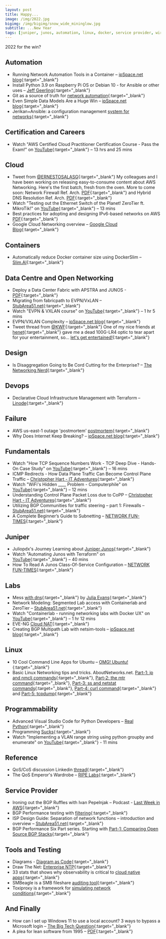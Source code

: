 ```yaml
---
layout: post
title: Happy...
image: /img/2022.jpg
bigimg: /img/bigimg/snow_wide_mininglow.jpg
subtitle: ...New Year
tags: [juniper, junos, automation, linux, docker, service provider, wireless, containers, labs, eve-ng, open networking, cumulus, cisco, careers, programmability, fundamentals, certification, data centre, ipv6, security, failure, cloud]
---
```


2022 for the win?

## Automation
* Running Network Automation Tools in a Container – [ipSpace.net blog](https://blog.ipspace.net/2021/12/network-automation-container.html){:target="_blank"}
* Install Python 3.9 on Raspberry Pi OS or Debian 10 - for Ansible or other uses – [Jeff Geerling](http://www.jeffgeerling.com/blog/2021/install-python-39-on-raspberry-pi-os-or-debian-10-ansible-or-other-uses){:target="_blank"}
* Git as a source of truth for [network automation](https://vincent.bernat.ch/en/blog/2021-source-of-truth-network){:target="_blank"}
* Even Simple Data Models Are a Huge Win – [ipSpace.net blog](https://blog.ipspace.net/2021/11/simple-data-models.html){:target="_blank"}
* Jerikan+Ansible: a configuration management [system for networks](https://vincent.bernat.ch/en/blog/2021-network-jerikan-ansible){:target="_blank"}

## Certification and Careers
* Watch "AWS Certified Cloud Practitioner Certification Course - Pass the Exam!" on [YouTube](https://youtu.be/SOTamWNgDKc){:target="_blank"} – 13 hrs and 25 mins

## Cloud
* Tweet from [@ERNESTOSALASG](https://twitter.com/ERNESTOSALASG/status/1472683328172171264){:target="_blank"} My colleagues and I have been working on releasing easy-to-consume content about AWS Networking. Here's the first batch, fresh from the oven. More to come soon: Network Firewall Ref. Arch. [PDF](https://t.co/ANfnTIfSXB){:target="_blank"} and Hybrid DNS Resolution Ref. Arch. [PDF](https://t.co/L8l5kbuKjg){:target="_blank"}
* Watch "Testing out the Ethernet Switch of the Planet! ZeroTier ft. MikroTik!" on [YouTube](https://youtu.be/eFI59jJ2MM8){:target="_blank"} – 13 mins
* Best practices for adopting and designing IPv6-based networks on AWS [PDF](https://d1.awsstatic.com/whitepapers/IPv6-on-AWS.pdf){:target="_blank"}
* Google Cloud Networking overview – [Google Cloud Blog](https://cloud.google.com/blog/topics/developers-practitioners/google-cloud-networking-overview){:target="_blank"}

## Containers
* Automatically reduce Docker container size using DockerSlim – [Slim.AI](https://www.slim.ai/blog/automatically-reduce-docker-container-size-using-dockerslim.html){:target="_blank"}

## Data Centre and Open Networking
* Deploy a Data Center Fabric with APSTRA and JUNOS - [PDF](https://www.juniper.net/documentation/en_US/day-one-books/DO_Apstra.pdf){:target="_blank"}
* Migrating from fabricpath to EVPN/VxLAN – [StubArea51.net](https://stubarea51.net/2021/11/18/migrating-from-fabricpath-to-evpn-vxlan/){:target="_blank"}
* Watch "EVPN & VXLAN course" on [YouTube](https://youtu.be/UK6nFC3po48){:target="_blank"} – 1 hr 5 mins
* EVPN/VXLAN Complexity – [ipSpace.net blog](https://blog.ipspace.net/2021/10/repost-vxlan-evpn-complexity.html){:target="_blank"}
* Tweet thread from [@KWF](https://twitter.com/KWF/status/1470508119725805570){:target="_blank"} One of my nice friends at [henet](https://twitter.com/henet){:target="_blank"} gave me a dead 100G-LR4 optic to tear apart for your entertainment, so... [let's get entertained!](https://t.co/XMJ3gHQ8ff){:target="_blank"}

## Design
* Is Disaggregation Going to Be Cord Cutting for the Enterprise? – [The Networking Nerd](https://networkingnerd.net/2021/12/10/is-disaggregation-going-to-be-cord-cutting-for-the-enterprise/){:target="_blank"}

## Devops
* Declarative Cloud Infrastructure Management with Terraform – [Linode](https://www.linode.com/content/declarative-cloud-infrastructure-management-terraform-linode/){:target="_blank"}

## Failure
* AWS us-east-1 outage 'postmortem' [postmortem](https://www.lastweekinaws.com/blog/lessons-in-trust-from-us-east-1/){:target="_blank"}
* Why Does Internet Keep Breaking? – [ipSpace.net blog](https://blog.ipspace.net/2021/11/internet-keeps-breaking.html){:target="_blank"}

## Fundamentals
* Watch "How TCP Sequence Numbers Work - TCP Deep Dive - Hands-On Case Study" on [YouTube](https://youtu.be/9xfjN5AR99I){:target="_blank"} – 16 mins
* ICMP Redirects - How Data Plane Traffic Can Become Control Plane Traffic – [Christopher Hart - IT Adventures](https://www.chrisjhart.com/How-Data-Plane-Traffic-Can-Become-Control-Plane-Traffic/){:target="_blank"}
* Watch "WiFi's Hidden ____ Problem - Computerphile" on [YouTube](https://youtu.be/UgQM0rVDIQE){:target="_blank"} – 12 mins
* Understanding Control Plane Packet Loss due to CoPP – [Christopher Hart - IT Adventures](https://www.chrisjhart.com/Understanding-Control-Plane-Packet-Loss-due-to-CoPP/){:target="_blank"}
* Utilizing BGP Communities for traffic steering – part 1: Firewalls – [StubArea51.net](https://stubarea51.net/2021/11/08/utilizing-bgp-communities-for-traffic-steering-part-1-firewalls/){:target="_blank"}
* A Complete Beginner’s Guide to Subnetting – [NETWORK FUN-TIMES](https://www.networkfuntimes.com/a-complete-beginners-guide-to-subnetting/){:target="_blank"}

## Juniper
* Juliopdx's Journey Learning about [Juniper Junos](http://juliopdx.com/2021/12/06/my-journey-learning-about-juniper-junos/){:target="_blank"}
* Watch "Automating Junos with Terraform" on [YouTube](https://youtu.be/XQ63XbopW4E){:target="_blank"} – 40 mins
* How To Read A Junos Class-Of-Service Configuration – [NETWORK FUN-TIMES](https://www.networkfuntimes.com/how-to-read-a-junos-class-of-service-configuration/){:target="_blank"}

## Labs
* Mess [with dns](http://messwithdns.net/){:target="_blank"} by [Julia Evans](https://wizardzines.com/){:target="_blank"}
* Network Modeling: Segmented Lab access with Containerlab and ZeroTier – [StubArea51.net](https://stubarea51.net/2021/11/23/network-modeling-segmented-lab-access-with-containerlab-and-zerotier/){:target="_blank"}
* Watch "Containerlab - running networking labs with Docker UX" on [YouTube](https://youtu.be/qigCla1qY3k){:target="_blank"} – 1 hr 12 mins
* EVE-NG [Cloud NAT](https://theworldsgonemad.net/2021/eve-cloud-nat/){:target="_blank"}
* Creating BGP Multipath Lab with netsim-tools – [ipSpace.net blog](https://blog.ipspace.net/2021/11/bgp-multipath-netsim-tools.html){:target="_blank"}

## Linux
* 10 Cool Command Line Apps for Ubuntu – [OMG! Ubuntu!](https://www.omgubuntu.co.uk/2021/11/best-command-line-tools-ubuntu-linux){:target="_blank"}
* Basic Linux Networking tips and tricks. AboutNetworks.net. [Part-1: ip and nmcli commands](https://aboutnetworks.net/linux-networking-part-1/){:target="_blank"}, [Part-2: the mtr command](https://aboutnetworks.net/linux-networking-part-2/){:target="_blank"}, [Part-3: ss and netstat commands](https://aboutnetworks.net/linux-networking-part-3/){:target="_blank"}, [Part-4: curl command](https://aboutnetworks.net/linux-networking-part-4/){:target="_blank"} and [Part-5: tcpdump](https://aboutnetworks.net/linux-networking-part-5/){:target="_blank"}

## Programmability
* Advanced Visual Studio Code for Python Developers – [Real Python](https://realpython.com/advanced-visual-studio-code-python/){:target="_blank"}
* Programming [Sucks](https://www.stilldrinking.org/programming-sucks){:target="_blank"}
* Watch "Implementing a VLAN range string using python groupby and enumerate" on [YouTube](https://youtu.be/KRyTOghx7V8){:target="_blank"} - 11 mins

## Reference
* QoS/CoS discussion Linkedin [thread](https://www.linkedin.com/posts/dmitry-zaitsev-5322288_networkengineer-activity-6870486456784314368-FYQc){:target="_blank"}
* The QoS Emperor's Wardrobe – [RIPE Labs](https://labs.ripe.net/author/gih/the-qos-emperors-wardrobe/){:target="_blank"}

## Service Provider
* Ironing out the BGP Ruffles with Ivan Pepelnjak – Podcast - [Last Week in AWS](https://www.lastweekinaws.com/podcast/screaming-in-the-cloud/ironing-out-the-bgp-ruffles-with-ivan-pepelnjak/){:target="_blank"}
* BGP Performance testing with [filtering](https://elegantnetwork.github.io/posts/bgperf-first-try-at-filtering/){:target="_blank"}
* ISP Design Guide: Separation of network functions – introduction and overview – [StubArea51.net](https://stubarea51.net/2021/11/14/isp-design-guide-separation-of-network-functions-introduction-and-overview/){:target="_blank"}
* BGP Performance Six Part series. Starting with [Part-1: Comparing Open Source BGP Stacks](https://elegantnetwork.github.io/posts/comparing-open-source-bgp-stacks/){:target="_blank"}

## Tools and Testing
* Diagrams - [Diagram as Code](https://diagrams.mingrammer.com/){:target="_blank"}
* Draw The Net: [Enterprise NTP](http://go.drawthe.net/){:target="_blank"}
* 33 stats that shows why observability is critical to [cloud native apps](https://signoz.io/learn/why-is-observability-critical-for-cloud-native-applications/){:target="_blank"}
* SMBeagle is a SMB fileshare [auditing tool](https://github.com/punk-security/SMBeagle){:target="_blank"}
* Toxiproxy is a framework for [simulating network conditions](https://github.com/Shopify/toxiproxy){:target="_blank"}

## And Finally
* How can I set up Windows 11 to use a local account? 3 ways to bypass a Microsoft login – [The Big Tech Question](https://bigtechquestion.com/2021/12/04/software/windows/how-can-i-setup-windows-11-to-use-a-local-account-3-ways-to-bypass-a-microsoft-login/){:target="_blank"}
* A plea for lean software from 1995 – [PDF](https://blog.frantovo.cz/s/1576/Niklaus%20Wirth%20-%20A%20Plea%20for%20Lean%20Software%20-%20OCR.pdf){:target="_blank"}
